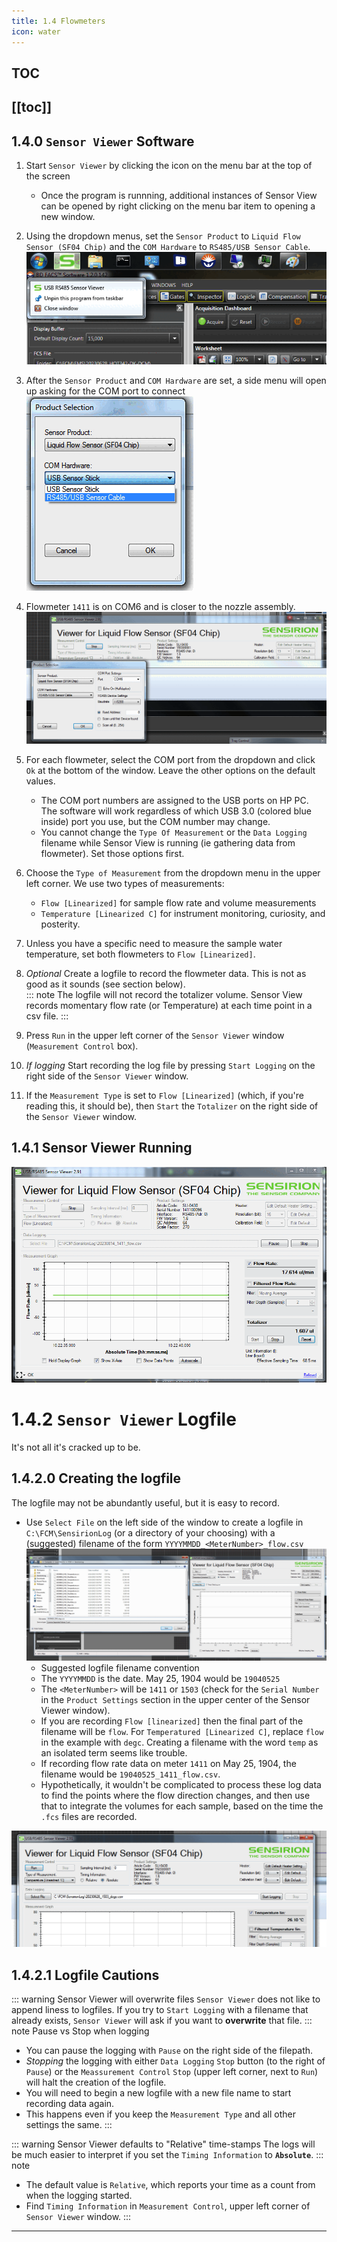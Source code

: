 ```yaml
---
title: 1.4 Flowmeters
icon: water
---
```



<!-- filename: /docs/influx-flight/ifm-01-startup/ifm-01p03-flowmeters.md -->



<!-- Reference Links -->
<!-- Usage -->
<!-- [img-label]: ./assets/filename.png -->
<!-- ![Caption Text][img-label] -->
<!-- Assets -->

<!-- URLs -->
[img-pickUsb]: ./assets/img-01p03-flowmeters/img-01p03-flowmeter-pickUsb.png
[img-svOpen]: ./assets/img-01p03-flowmeters/img-01p03-flowmeter-rightclick.png
[img-1411Init]: ./assets/img-01p03-flowmeters/img-01p03-flowmeter-1411-init.png
[img-metersRunning]: ./assets/img-01p03-flowmeters/img-01p03-flowmeters-01-running.png
[img-logfile]: ./assets/img-01p03-flowmeters/img-01p03-flowmeter-1503-log.png
[img-logfinal]: ./assets/img-01p03-flowmeters/img-01p03-flowmeter-1503-setup.png
<!-- End Ref Links -->

## TOC
[[toc]]
---

## 1.4.0 `Sensor Viewer` Software

1.  Start `Sensor Viewer` by clicking the icon on the menu bar at the top of the screen
    -   Once the program is runnning, additional instances of Sensor View can be opened by right clicking on the menu bar item to opening a new window. 

2.  Using the dropdown menus, set the `Sensor Product` to `Liquid Flow Sensor (SF04 Chip)` and the `COM Hardware` to `RS485/USB Sensor Cable`.
![Open Sensor Viewer][img-svOpen]
1.  After the `Sensor Product` and `COM Hardware` are set, a side menu will open up asking for the COM port to connect 
![Picking the Sensor Type][img-pickUsb]
2. Flowmeter `1411` is on COM6 and is closer to the nozzle assembly. 
![Pick Sensor][img-1411init]
1.  For each flowmeter, select the COM port from the dropdown and click `Ok` at the bottom of the window. Leave the other options on the default values.
    -   The COM port numbers are assigned to the USB ports on HP PC. The software will work regardless of which USB 3.0 (colored blue inside) port you use, but the COM number may change.
    -   You cannot change the `Type Of Measurement` or the `Data Logging` filename while Sensor View is running (ie gathering data from flowmeter). Set those options first.
2.  Choose the `Type of Measurement` from the dropdown menu in the upper left corner. We use two types of measurements:
    -   `Flow [Linearized]` for sample flow rate and volume measurements 
    -   `Temperature [Linearized C]` for instrument monitoring, curiosity, and posterity.
3.  Unless you have a specific need to measure the sample water temperature, set both flowmeters to `Flow [Linearized]`.
4.  *Optional* Create a logfile to record the flowmeter data. This is not as good as it sounds (see section below).  
    ::: note The logfile will not record the totalizer volume.
    Sensor View records momentary flow rate (or Temperature) at each time point in a csv file.
    :::
5.  Press `Run` in the upper left corner of the `Sensor Viewer` window (`Measurement Control`  box).
6.  *If logging* Start recording the log file by pressing `Start Logging` on the right side of the `Sensor Viewer` window.
7.  If the `Measurement Type` is set to `Flow [Linearized]` (which, if you're reading this, it should be), then `Start` the `Totalizer` on the right side of the `Sensor Viewer` window.

## 1.4.1 Sensor Viewer Running


![Sensor Viewer Software][img-metersRunning]




# 1.4.2 `Sensor Viewer` Logfile

It's not all it's cracked up to be.

## 1.4.2.0 Creating the logfile

The logfile may not be abundantly useful, but it is easy to record.
-   Use `Select File` on the left side of the window to create a logfile in `C:\FCM\SensirionLog` (or a directory of your choosing) with a (suggested) filename of the form `YYYYMMDD_<MeterNumber>_flow.csv`
![Creating Log File][img-logfile]
    -   Suggested logfile filename convention
    -   The `YYYYMMDD` is the date. May 25, 1904 would be `19040525`
    -   The `<MeterNumber>` will be `1411` or `1503` (check for the `Serial Number` in the `Product Settings` section in the upper center of the Sensor Viewer window). 
    -   If you are recording `Flow [linearized]` then the final part of the filename will be `flow`. For `Temperatured [Linearized C]`, replace `flow` in the example with `degc`. Creating a filename with the word `temp` as an isolated term seems like trouble.
    -   If recording flow rate data on meter `1411` on May 25, 1904, the filename would be `19040525_1411_flow.csv`.
    -   Hypothetically, it wouldn't be complicated to process these log data to find the points where the flow direction changes, and then use that to integrate the volumes for each sample, based on the time the `.fcs` files are recorded.

![Logging Fully Setup][img-logfinal]

## 1.4.2.1 Logfile Cautions

::: warning Sensor Viewer will overwrite files
`Sensor Viewer` does not like to append liness to logfiles. If you try to `Start Logging` with a filename that already exists, `Sensor Viewer` will ask if you want to **overwrite** that file.
::: note Pause vs Stop when logging
-   You can pause the logging with `Pause` on the right side of the filepath. 
-   *Stopping* the logging with either `Data Logging`  `Stop` button (to the right of `Pause`) or the `Meassurement Control` `Stop` (upper left corner, next to `Run`) will halt the creation of the logfile. 
-   You will need to begin a new logfile with a new file name to start recording data again. 
-   This happens even if you keep the `Measurement Type` and all other settings the same.
:::
    
::: warning Sensor Viewer defaults to "Relative" time-stamps
The logs will be much easier to interpret if you set the `Timing Information` to **`Absolute`**. 
::: note
-   The default value is `Relative`, which reports your time as a count from when the logging started.
-   Find `Timing Information` in `Measurement Control`, upper left corner of `Sensor Viewer` window.
:::

---

### 
    

